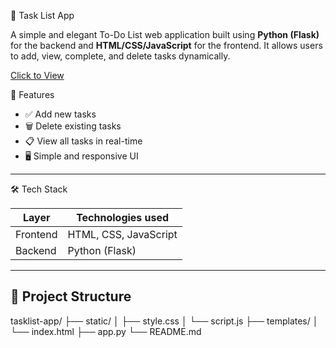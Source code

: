 
 📝 Task List App

A simple and elegant To-Do List web application built using **Python (Flask)** for 
the backend and **HTML/CSS/JavaScript** for the frontend. It allows users to add, 
view, complete, and delete tasks dynamically.

[Click to View ](https://github.com/DharaniDharan-45/Task-List-App/)


🚀 Features

- ✅ Add new tasks
- 🗑️ Delete existing tasks
- 📋 View all tasks in real-time
- 🖥️ Simple and responsive UI


---
 🛠️ Tech Stack

| Layer       | Technologies used     |
|-------------|-----------------------|
| Frontend    | HTML, CSS, JavaScript |
| Backend     | Python (Flask)        |


---

## 📁 Project Structure

tasklist-app/
├── static/
│ ├── style.css
│ └── script.js
├── templates/
│ └── index.html
├── app.py
└── README.md
